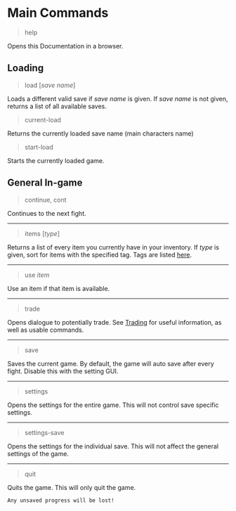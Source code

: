 # Main Commands

> help

Opens this Documentation in a browser.

## Loading

> load [*save name*]

Loads a different valid save if *save name* is given. If *save name* is not given, returns a list of all available saves.

> current-load

Returns the currently loaded save name (main characters name)

> start-load

Starts the currently loaded game.

## General In-game

> continue, cont

Continues to the next fight.

---

> items [*type*]

Returns a list of every item you currently have in your inventory. If *type* is given, sort for items with the specified tag. Tags are listed [here](https://github.com/summersphinx/SimpleFight/blob/master/tags.txt).

---

> use *item*

Use an item if that item is available.

---

> trade

Opens dialogue to potentially trade. See [Trading](trade.md) for useful information, as well as usable commands.

---

> save

Saves the current game. By default, the game will auto save after every fight. Disable this with the setting GUI.

---

> settings

Opens the settings for the entire game. This will not control save specific settings.

---

> settings-save

Opens the settings for the individual save. This will not affect the general settings of the game.

---

> quit

Quits the game. This will only quit the game.
```{warning}
Any unsaved progress will be lost!
```
